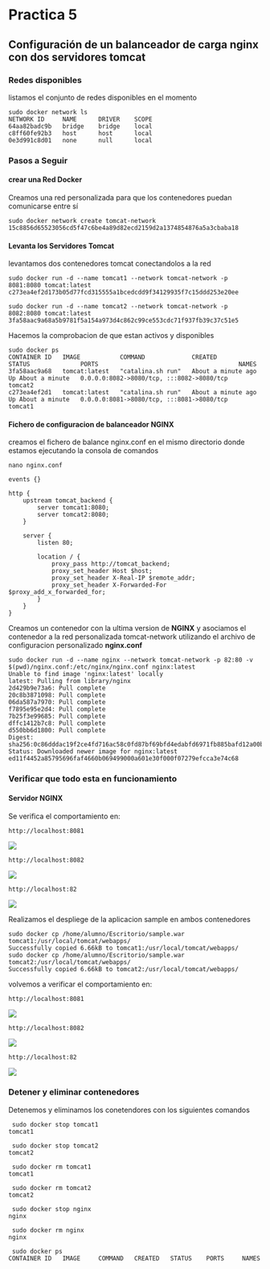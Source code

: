 # Practica 5

## Configuración de un balanceador de carga nginx con dos servidores tomcat


### Redes disponibles

listamos el conjunto de redes disponibles en el momento

```code/bash/textplan/console
sudo docker network ls
NETWORK ID     NAME      DRIVER    SCOPE
64aa82badc9b   bridge    bridge    local
c8ff60fe92b3   host      host      local
0e3d991c8d01   none      null      local

```


### Pasos a Seguir

#### crear una Red Docker

Creamos una red personalizada para que los contenedores puedan comunicarse entre sí

```code/bash/textplan/console
sudo docker network create tomcat-network
15c8856d65523056cd5f47c6be4a89d82ecd2159d2a1374854876a5a3cbaba18

```

#### Levanta los Servidores Tomcat

levantamos dos contenedores tomcat conectandolos a la red 
```code/bash/textplan/console
sudo docker run -d --name tomcat1 --network tomcat-network -p 8081:8080 tomcat:latest
c273ea4ef2d173b05d77fcd315555a1bcedcdd9f34129935f7c15ddd253e20ee

sudo docker run -d --name tomcat2 --network tomcat-network -p 8082:8080 tomcat:latest
3fa58aac9a68a5b9781f5a154a973d4c862c99ce553cdc71f937fb39c37c51e5

```

Hacemos la comprobacion de que estan activos y disponibles

```code/bash/textplan/console
sudo docker ps
CONTAINER ID   IMAGE           COMMAND             CREATED              STATUS              PORTS                                       NAMES
3fa58aac9a68   tomcat:latest   "catalina.sh run"   About a minute ago   Up About a minute   0.0.0.0:8082->8080/tcp, :::8082->8080/tcp   tomcat2
c273ea4ef2d1   tomcat:latest   "catalina.sh run"   About a minute ago   Up About a minute   0.0.0.0:8081->8080/tcp, :::8081->8080/tcp   tomcat1
```
#### Fichero de configuracion de balanceador NGINX

creamos el fichero de balance nginx.conf en el mismo directorio donde estamos ejecutando la consola de comandos
```code/bash/textplan/console
nano nginx.conf

events {}

http {
    upstream tomcat_backend {
        server tomcat1:8080;
        server tomcat2:8080;
    }

    server {
        listen 80;

        location / {
            proxy_pass http://tomcat_backend;
            proxy_set_header Host $host;
            proxy_set_header X-Real-IP $remote_addr;
            proxy_set_header X-Forwarded-For $proxy_add_x_forwarded_for;
        }
    }
}
```

Creamos un contenedor con la ultima version de __NGINX__ y asociamos el contenedor a la red personalizada tomcat-network utilizando el archivo de configuracion  personalizado __nginx.conf__

```code/bash/textplan/console
sudo docker run -d --name nginx --network tomcat-network -p 82:80 -v $(pwd)/nginx.conf:/etc/nginx/nginx.conf nginx:latest
Unable to find image 'nginx:latest' locally
latest: Pulling from library/nginx
2d429b9e73a6: Pull complete 
20c8b3871098: Pull complete 
06da587a7970: Pull complete 
f7895e95e2d4: Pull complete 
7b25f3e99685: Pull complete 
dffc1412b7c8: Pull complete 
d550bb6d1800: Pull complete 
Digest: sha256:0c86dddac19f2ce4fd716ac58c0fd87bf69bfd4edabfd6971fb885bafd12a00b
Status: Downloaded newer image for nginx:latest
ed11f4452a85795696faf4660b069499000a601e30f000f07279efcca3e74c68

````

### Verificar que todo esta en funcionamiento

#### Servidor NGINX

Se verifica el comportamiento en:
```code/bash/textplan/console
http://localhost:8081

```
<img src=../img/nginx1.PNG>

```code/bash/textplan/console
http://localhost:8082

```
<img src=../img/nginx2.PNG>

```code/bash/textplan/console
http://localhost:82

```
<img src=../img/nginx3.PNG>






Realizamos el despliege de la aplicacion sample en ambos contenedores

```code/bash/textplan/console
sudo docker cp /home/alumno/Escritorio/sample.war tomcat1:/usr/local/tomcat/webapps/
Successfully copied 6.66kB to tomcat1:/usr/local/tomcat/webapps/
sudo docker cp /home/alumno/Escritorio/sample.war tomcat2:/usr/local/tomcat/webapps/
Successfully copied 6.66kB to tomcat2:/usr/local/tomcat/webapps/
```

volvemos a verificar el comportamiento en:

```code/bash/textplan/console
http://localhost:8081

```
<img src=../img/nginx4.PNG>

```code/bash/textplan/console
http://localhost:8082

```
<img src=../img/nginx5.PNG>

```code/bash/textplan/console
http://localhost:82

```
<img src=../img/nginx6.PNG>


### Detener y eliminar contenedores
Detenemos y eliminamos los conetendores con los siguientes comandos
```code/bash/textplan/console
 sudo docker stop tomcat1
tomcat1

 sudo docker stop tomcat2
tomcat2

 sudo docker rm tomcat1
tomcat1

 sudo docker rm tomcat2
tomcat2

 sudo docker stop nginx
nginx

 sudo docker rm nginx
nginx

 sudo docker ps
CONTAINER ID   IMAGE     COMMAND   CREATED   STATUS    PORTS     NAMES

```

